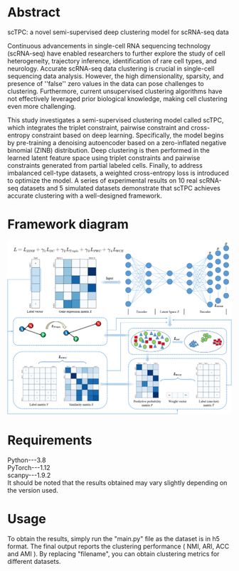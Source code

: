 Abstract
=
scTPC: a novel semi-supervised deep clustering model for scRNA-seq data

Continuous advancements in single-cell RNA sequencing technology (scRNA-seq) have enabled researchers to further explore the study of cell heterogeneity, trajectory inference, identification of rare cell types, and neurology. Accurate scRNA-seq data clustering is crucial in single-cell sequencing data analysis. However, the high dimensionality, sparsity, and presence of ''false'' zero values in the data can pose challenges to clustering. Furthermore, current unsupervised clustering algorithms have not effectively leveraged prior biological knowledge, making cell clustering even more challenging.

This study investigates a semi-supervised clustering model called scTPC, which integrates the triplet constraint, pairwise constraint and cross-entropy constraint based on deep learning. Specifically, the model begins by pre-training a denoising autoencoder based on a zero-inflated negative binomial (ZINB) distribution. Deep clustering is then performed in the learned latent feature space using triplet constraints and pairwise constraints generated from partial labeled cells. Finally, to address imbalanced cell-type datasets, a weighted cross-entropy loss is introduced to optimize the model. A series of experimental results on 10 real scRNA-seq datasets and 5 simulated datasets demonstrate that scTPC achieves accurate clustering with a well-designed framework.

Framework diagram  
=
![](https://github.com/LF-Yang/Code/blob/master/Framework.png)

Requirements  
=
Python---3.8  
PyTorch---1.12  
scanpy---1.9.2  
It should be noted that the results obtained may vary slightly depending on the version used.  

Usage  
=
To obtain the results, simply run the "main.py" file as the dataset is in h5 format. The final output reports the clustering performance ( NMI, ARI, ACC and AMI ). By replacing "filename", you can obtain clustering metrics for different datasets.
